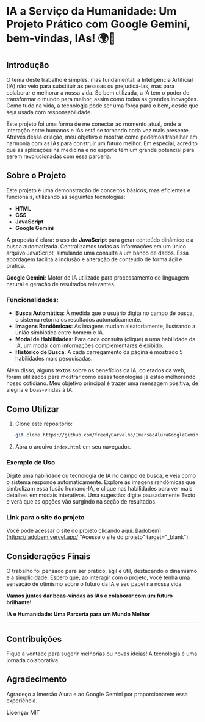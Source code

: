 
# IA a Serviço da Humanidade: Um Projeto Prático com Google Gemini, bem-vindas, IAs! 🌍🤖

## Introdução

O tema deste trabalho é simples, mas fundamental: a Inteligência Artificial (IA) não veio para substituir as pessoas ou prejudicá-las, mas para colaborar e melhorar a nossa vida. Se bem utilizada, a IA tem o poder de transformar o mundo para melhor, assim como todas as grandes inovações. Como tudo na vida, a tecnologia pode ser uma força para o bem, desde que seja usada com responsabilidade.

Este projeto foi uma forma de me conectar ao momento atual, onde a interação entre humanos e IAs está se tornando cada vez mais presente. Através dessa criação, meu objetivo é mostrar como podemos trabalhar em harmonia com as IAs para construir um futuro melhor. Em especial, acredito que as aplicações na medicina e no esporte têm um grande potencial para serem revolucionadas com essa parceria.

## Sobre o Projeto

Este projeto é uma demonstração de conceitos básicos, mas eficientes e funcionais, utilizando as seguintes tecnologias:
- **HTML**
- **CSS**
- **JavaScript**
- **Google Gemini**

A proposta é clara: o uso do **JavaScript** para gerar conteúdo dinâmico e a busca automatizada. Centralizamos todas as informações em um único arquivo JavaScript, simulando uma consulta a um banco de dados. Essa abordagem facilita a inclusão e alteração de conteúdo de forma ágil e prática.

**Google Gemini**: Motor de IA utilizado para processamento de linguagem natural e geração de resultados relevantes.

### Funcionalidades:
- **Busca Automática**: À medida que o usuário digita no campo de busca, o sistema retorna os resultados automaticamente.
- **Imagens Randômicas**: As imagens mudam aleatoriamente, ilustrando a união simbiótica entre homem e IA.
- **Modal de Habilidades**: Para cada consulta (clique) a uma habilidade da IA, um modal com informações complementares é exibido.
- **Histórico de Busca**: A cada carregamento da página é mostrado 5 habilidades mais pesquisadas.
  
Além disso, alguns textos sobre os benefícios da IA, coletados da web, foram utilizados para mostrar como essas tecnologias já estão melhorando nosso cotidiano. Meu objetivo principal é trazer uma mensagem positiva, de alegria e boas-vindas à IA. 

## Como Utilizar

1. Clone este repositório:
   ```bash
   git clone https://github.com/freedyCarvalho/ImersaoAluraGoogleGemini.git
   ```
2. Abra o arquivo `index.html` em seu navegador.

### Exemplo de Uso

Digite uma habilidade ou tecnologia de IA no campo de busca, e veja como o sistema responde automaticamente. Explore as imagens randômicas que simbolizam essa fusão humano-IA, e clique nas habilidades para ver mais detalhes em modais interativos. Uma sugestão: digite pausadamente Texto e verá que as opções vão surgindo na seção de resultados.


### Link para o site do projeto

Você pode acessar o site do projeto clicando aqui: [Iadobem](https://iadobem.vercel.app/ "Acesse o site do projeto" target="_blank").


## Considerações Finais

O trabalho foi pensado para ser prático, ágil e útil, destacando o dinamismo e a simplicidade. Espero que, ao interagir com o projeto, você tenha uma sensação de otimismo sobre o futuro da IA e seu papel na nossa vida.

**Vamos juntos dar boas-vindas às IAs e colaborar com um futuro brilhante!**

**IA e Humanidade: Uma Parceria para um Mundo Melhor**

---

## Contribuições

Fique à vontade para sugerir melhorias ou novas ideias! A tecnologia é uma jornada colaborativa.

## Agradecimento

Agradeço a Imersão Alura e ao Google Gemini por proporcionarem essa experiência.



**Licença:** MIT
